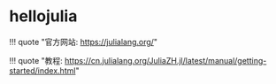 # hellojulia

!!! quote "官方网站: <https://julialang.org/>"

!!! quote "教程: <https://cn.julialang.org/JuliaZH.jl/latest/manual/getting-started/index.html>"

